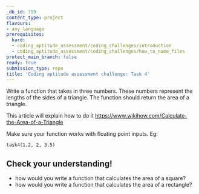 ```yaml
---
_db_id: 759
content_type: project
flavours:
- any_language
prerequisites:
  hard:
  - coding_aptitude_assessment/coding_challenges/introduction
  - coding_aptitude_assessment/coding_challenges/how_to_name_files
protect_main_branch: false
ready: true
submission_type: repo
title: 'Coding aptitude assessment challenge: Task 4'
---
```


Write a function that takes in three numbers. These numbers represent the lengths of the sides of a triangle. The function should return the area of a triangle.

This article will explain how to do it https://www.wikihow.com/Calculate-the-Area-of-a-Triangle

Make sure your function works with floating point inputs. Eg:

```
task4(1.2, 2, 3.5)
```

## Check your understanding! 

- how would you write a function that calculates the area of a square?
- how would you write a function that calculates the area of a rectangle?